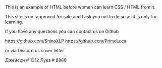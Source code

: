 This is an example of HTML before women can learn CSS / HTML from it.

This site is not approved for sale and I ask you not to do so as it is only for learning.

If you have any questions you can contact us on Github

https://github.com/ShinoXLP
https://github.com/PrimeLuca

or via Discord us cover letter

Джейсон # 1312
Лука # 8888